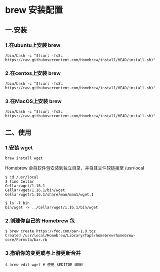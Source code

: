# brew 安装配置
## 一.安装
### 1.在ubuntu上安装 brew
    /bin/bash -c "$(curl -fsSL https://raw.githubusercontent.com/Homebrew/install/HEAD/install.sh)"
  
### 2.在centos上安装 brew
    /bin/bash -c "$(curl -fsSL https://raw.githubusercontent.com/Homebrew/install/HEAD/install.sh)"
  
### 3.在MacOS上安装 brew
    /bin/bash -c "$(curl -fsSL https://raw.githubusercontent.com/Homebrew/install/HEAD/install.sh)"
  
## 二、使用
### 1.安装 wget
    brew install wget

Homebrew 会将软件包安装到独立目录，并将其文件软链接至 /usr/local  
  
    $ cd /usr/local
    $ find Cellar
    Cellar/wget/1.16.1
    Cellar/wget/1.16.1/bin/wget
    Cellar/wget/1.16.1/share/man/man1/wget.1

    $ ls -l bin
    bin/wget -> ../Cellar/wget/1.16.1/bin/wget
  
### 2.创建你自己的 Homebrew 包
  
    $ brew create https://foo.com/bar-1.0.tgz
    Created /usr/local/Homebrew/Library/Taps/homebrew/homebrew-core/Formula/bar.rb

### 3.撤销你的变更或与上游更新合并
    $ brew edit wget # 使用 $EDITOR 编辑!
